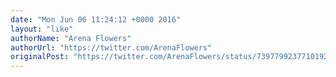 ```yaml
---
date: "Mon Jun 06 11:24:12 +0000 2016"
layout: "like"
authorName: "Arena Flowers"
authorUrl: "https://twitter.com/ArenaFlowers"
originalPost: "https://twitter.com/ArenaFlowers/status/739779923771019264"
---
```

